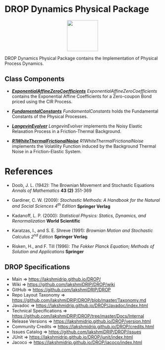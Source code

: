 # DROP Dynamics Physical Package

<p align="center"><img src="https://github.com/lakshmiDRIP/DROP/blob/master/DRIP_Logo.gif?raw=true" width="100"></p>

DROP Dynamics Physical Package contains the Implementation of Physical Process Dynamics.


## Class Components

 * [***ExponentialAffineZeroCoefficients***](https://github.com/lakshmiDRIP/DROP/tree/master/src/main/java/org/drip/dynamics/physical/ExponentialAffineZeroCoefficients.java)
 <i>ExponentialAffineZeroCoefficients</i> contains the Exponential Affine Coefficients for a Zero-coupon Bond priced using the CIR Process.

 * [***FundamentalConstants***](https://github.com/lakshmiDRIP/DROP/tree/master/src/main/java/org/drip/dynamics/physical/FundamentalConstants.java)
 <i>FundamentalConstants</i> holds the Fundamental Constants of the Physical Processes.

 * [***LangevinEvolver***](https://github.com/lakshmiDRIP/DROP/tree/master/src/main/java/org/drip/dynamics/physical/LangevinEvolver.java)
 <i>LangevinEvolver</i> implements the Noisy Elastic Relaxation Process in a Friction-Thermal Background.

 * [***R1WhiteThermalFrictionalNoise***](https://github.com/lakshmiDRIP/DROP/tree/master/src/main/java/org/drip/dynamics/physical/R1WhiteThermalFrictionalNoise.java)
 <i>R1WhiteThermalFrictionalNoise</i> implements the Volatility Function induced by the Background Thermal Noise in a Friction-Elastic System.


# References

 * Doob, J. L. (1942): The Brownian Movement and Stochastic Equations <i>Annals of Mathematics</i> <b>43 (2)</b> 351-369

 * Gardiner, C. W. (2009): <i>Stochastic Methods: A Handbook for the Natural and Social Sciences 4<sup>th</sup> Edition</i> <b>Springer Verlag</b>

 * Kadanoff, L. P. (2000): <i>Statistical Physics: Statics, Dynamics, and Renormalization</i> <b>World Scientific</b>

 * Karatzas, I., and S. E. Shreve (1991): <i>Brownian Motion and Stochastic Calculus 2<sup>nd</sup> Edition</i> <b>Springer Verlag</b>

 * Risken, H., and F. Till (1996): <i>The Fokker Planck Equation; Methods of Solution and Applications</i> <b>Springer</b>


## DROP Specifications

 * Main                     => https://lakshmidrip.github.io/DROP/
 * Wiki                     => https://github.com/lakshmiDRIP/DROP/wiki
 * GitHub                   => https://github.com/lakshmiDRIP/DROP
 * Repo Layout Taxonomy     => https://github.com/lakshmiDRIP/DROP/blob/master/Taxonomy.md
 * Javadoc                  => https://lakshmidrip.github.io/DROP/Javadoc/index.html
 * Technical Specifications => https://github.com/lakshmiDRIP/DROP/tree/master/Docs/Internal
 * Release Versions         => https://lakshmidrip.github.io/DROP/version.html
 * Community Credits        => https://lakshmidrip.github.io/DROP/credits.html
 * Issues Catalog           => https://github.com/lakshmiDRIP/DROP/issues
 * JUnit                    => https://lakshmidrip.github.io/DROP/junit/index.html
 * Jacoco                   => https://lakshmidrip.github.io/DROP/jacoco/index.html
